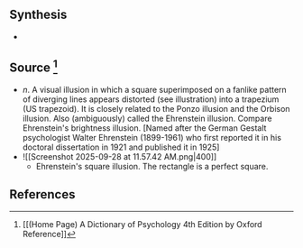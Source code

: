 ## Synthesis
- 
## Source [^1]
- $n$. A visual illusion in which a square superimposed on a fanlike pattern of diverging lines appears distorted (see illustration) into a trapezium (US trapezoid). It is closely related to the Ponzo illusion and the Orbison illusion. Also (ambiguously) called the Ehrenstein illusion. Compare Ehrenstein's brightness illusion. \[Named after the German Gestalt psychologist Walter Ehrenstein (1899-1961) who first reported it in his doctoral dissertation in 1921 and published it in 1925]
- ![[Screenshot 2025-09-28 at 11.57.42 AM.png|400]]
	- Ehrenstein's square illusion. The rectangle is a perfect square.
## References

[^1]: [[(Home Page) A Dictionary of Psychology 4th Edition by Oxford Reference]]